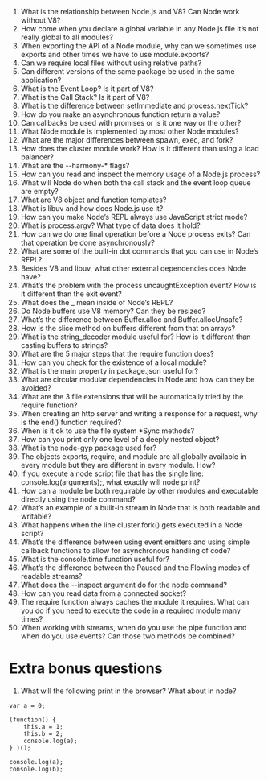 1.	What is the relationship between Node.js and V8? Can Node work without V8?
2.	How come when you declare a global variable in any Node.js file it’s not really global to all modules?
3.	When exporting the API of a Node module, why can we sometimes use exports and other times we have to use module.exports?
4.	Can we require local files without using relative paths?
5.	Can different versions of the same package be used in the same application?
6.	What is the Event Loop? Is it part of V8?
7.	What is the Call Stack? Is it part of V8?
8.	What is the difference between setImmediate and process.nextTick?
9.	How do you make an asynchronous function return a value?
10.	Can callbacks be used with promises or is it one way or the other?
11.	What Node module is implemented by most other Node modules?
12.	What are the major differences between spawn, exec, and fork?
13.	How does the cluster module work? How is it different than using a load balancer?
14.	What are the --harmony-* flags?
15.	How can you read and inspect the memory usage of a Node.js process?
16.	What will Node do when both the call stack and the event loop queue are empty?
17.	What are V8 object and function templates?
18.	What is libuv and how does Node.js use it?
19.	How can you make Node’s REPL always use JavaScript strict mode?
20.	What is process.argv? What type of data does it hold?
21.	How can we do one final operation before a Node process exits? Can that operation be done asynchronously?
22.	What are some of the built-in dot commands that you can use in Node’s REPL?
23.	Besides V8 and libuv, what other external dependencies does Node have?
24.	What’s the problem with the process uncaughtException event? How is it different than the exit event?
25.	What does the _ mean inside of Node’s REPL?
26.	Do Node buffers use V8 memory? Can they be resized?
27.	What’s the difference between Buffer.alloc and Buffer.allocUnsafe?
28.	How is the slice method on buffers different from that on arrays?
29.	What is the string_decoder module useful for? How is it different than casting buffers to strings?
30.	What are the 5 major steps that the require function does?
31.	How can you check for the existence of a local module?
32.	What is the main property in package.json useful for?
33.	What are circular modular dependencies in Node and how can they be avoided?
34.	What are the 3 file extensions that will be automatically tried by the require function?
35.	When creating an http server and writing a response for a request, why is the end() function required?
36.	When is it ok to use the file system *Sync methods?
37.	How can you print only one level of a deeply nested object?
38.	What is the node-gyp package used for?
39.	The objects exports, require, and module are all globally available in every module but they are different in every module. How?
40.	If you execute a node script file that has the single line: console.log(arguments);, what exactly will node print?
41.	How can a module be both requirable by other modules and executable directly using the node command?
42.	What’s an example of a built-in stream in Node that is both readable and writable?
43.	What happens when the line cluster.fork() gets executed in a Node script?
44.	What’s the difference between using event emitters and using simple callback functions to allow for asynchronous handling of code?
45.	What is the console.time function useful for?
46.	What’s the difference between the Paused and the Flowing modes of readable streams?
47.	What does the --inspect argument do for the node command?
48.	How can you read data from a connected socket?
49.	The require function always caches the module it requires. What can you do if you need to execute the code in a required module many times?
50.	When working with streams, when do you use the pipe function and when do you use events? Can those two methods be combined?

# Extra bonus questions
1. What will the following print in the browser? What about in node?
```
var a = 0;

(function() {
    this.a = 1;
    this.b = 2;
    console.log(a);
} )();

console.log(a);
console.log(b);
```
